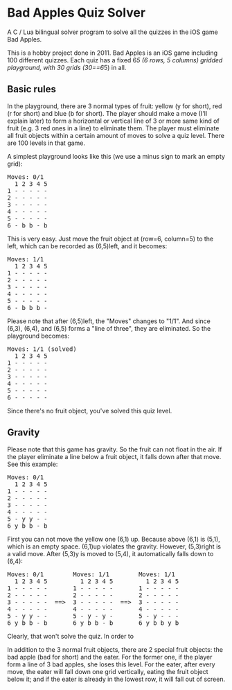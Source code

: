 # Bad Apples Quiz Solver
A C / Lua bilingual solver program to solve all the quizzes in the iOS game Bad Apples. 

This is a hobby project done in 2011. Bad Apples is an iOS game including 100 different quizzes. Each quiz has a fixed 6*5 (6 rows, 5 columns) gridded playground, with 30 grids (30==6*5) in all.

## Basic rules
In the playground, there are 3 normal types of fruit: yellow (y for short), red (r for short) and blue (b for short). The player should make a move (I'll explain later) to form a horizontal or vertical line of 3 or more same kind of fruit (e.g. 3 red ones in a line) to eliminate them. The player must eliminate all fruit objects within a certain amount of moves to solve a quiz level. There are 100 levels in that game.

A simplest playground looks like this (we use a minus sign to mark an empty grid):

<pre>
Moves: 0/1  
  1 2 3 4 5  
1 - - - - -  
2 - - - - -  
3 - - - - -  
4 - - - - -  
5 - - - - -  
6 - b b - b  
</pre>

This is very easy. Just move the fruit object at (row=6, column=5) to the left, which can be recorded as (6,5)left, and it becomes:

<pre>
Moves: 1/1
  1 2 3 4 5  
1 - - - - -  
2 - - - - -  
3 - - - - -  
4 - - - - -  
5 - - - - -  
6 - b b b -  
</pre>

Please note that after (6,5)left, the "Moves" changes to "1/1". And since (6,3), (6,4), and (6,5) forms a "line of three", they are eliminated. So the playground becomes:

<pre>
Moves: 1/1 (solved)
  1 2 3 4 5
1 - - - - -  
2 - - - - -  
3 - - - - -  
4 - - - - -  
5 - - - - -  
6 - - - - -  
</pre>

Since there's no fruit object, you've solved this quiz level.

## Gravity
Please note that this game has gravity. So the fruit can not float in the air. If the player eliminate a line below a fruit object, it falls down after that move. See this example:

<pre>
Moves: 0/1
  1 2 3 4 5
1 - - - - -  
2 - - - - -  
3 - - - - -  
4 - - - - -  
5 - y y - -  
6 y b b - b  
</pre>

First you can not move the yellow one (6,1) up. Because above (6,1) is (5,1), which is an empty space. (6,1)up violates the gravity. However, (5,3)right is a valid move. After (5,3)y is moved to (5,4), it automatically falls down to (6,4):

<pre>
Moves: 0/1        Moves: 1/1        Moves: 1/1
  1 2 3 4 5         1 2 3 4 5         1 2 3 4 5
1 - - - - -       1 - - - - -       1 - - - - -
2 - - - - -       2 - - - - -       2 - - - - -
3 - - - - -  ==>  3 - - - - -  ==>  3 - - - - -
4 - - - - -       4 - - - - -       4 - - - - -
5 - y y - -       5 - y - y -       5 - y - - -
6 y b b - b       6 y b b - b       6 y b b y b
</pre>

Clearly, that won't solve the quiz. In order to


In addition to the 3 normal fruit objects, there are 2 special fruit objects: the bad apple (bad for short) and the eater. For the former one, if the player form a line of 3 bad apples, she loses this level. For the eater, after every move, the eater will fall down one grid vertically, eating the fruit object below it; and if the eater is already in the lowest row, it will fall out of screen.

